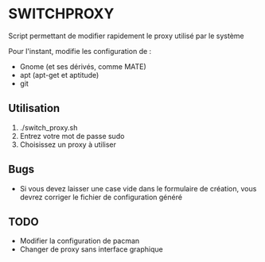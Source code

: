 # SWITCHPROXY


Script permettant de modifier rapidement le proxy utilisé par le système

Pour l'instant, modifie les configuration de :
* Gnome (et ses dérivés, comme MATE)
* apt (apt-get et aptitude)
* git

## Utilisation
1. ./switch_proxy.sh
2. Entrez votre mot de passe sudo
3. Choisissez un proxy à utiliser

## Bugs
* Si vous devez laisser une case vide dans le formulaire de création, vous devrez corriger le fichier de configuration généré

## TODO
* Modifier la configuration de pacman
* Changer de proxy sans interface graphique
